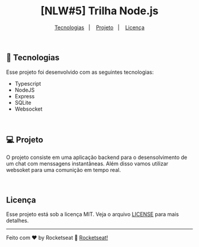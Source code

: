 <h1 align="center">
  [NLW#5] Trilha Node.js
</h1>

<p align="center">
  <a href="#-tecnologias">Tecnologias</a>&nbsp;&nbsp;&nbsp;|&nbsp;&nbsp;&nbsp;
  <a href="#-projeto">Projeto</a>&nbsp;&nbsp;&nbsp;|&nbsp;&nbsp;&nbsp;
  <a href="#memo-licença">Licença</a>
</p>

<br>

## 🚀 Tecnologias

Esse projeto foi desenvolvido com as seguintes tecnologias:

- Typescript
- NodeJS
- Express
- SQLite
- Websocket

<br>

## 💻 Projeto

O projeto consiste em uma aplicação backend para o desensolvimento de um chat com menssagens instantâneas. Além disso vamos utilizar websoket para uma comunição em tempo real.

<br>

## Licença

Esse projeto está sob a licença MIT. Veja o arquivo [LICENSE](.github/LICENSE.md) para mais detalhes.

---

Feito com ♥ by Rocketseat 🚀 [Rocketseat!](rocketseat.com.br/)